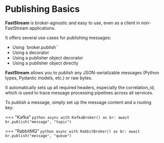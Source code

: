 # Publishing Basics

**FastStream** is broker-agnostic and easy to use, even as a client in non-FastStream applications.

It offers several use cases for publishing messages:

* Using `broker.publish``
* Using a decorator
* Using a publisher object decorator
* Using a publisher object directly

**FastStream** allows you to publish any JSON-serializable messages (Python types, Pydantic models, etc.) or raw bytes.

It automatically sets up all required headers, especially the correlation_id, which is used to trace message processing pipelines across all services.

To publish a message, simply set up the message content and a routing key:

=== "Kafka"
    ```python
    async with KafkaBroker() as br:
        await br.publish("message", "topic")
    ```

=== "RabbitMQ"
    ```python
    async with RabbitBroker() as br:
        await br.publish("message", "queue")
    ```
